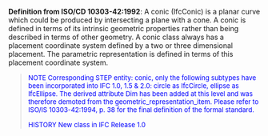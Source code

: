 ﻿**Definition from ISO/CD 10303-42:1992**: A conic (IfcConic) is a planar curve which could be produced by intersecting a plane with a cone. A conic is defined in terms of its intrinsic geometric properties rather than being described in terms of other geometry. A conic class always has a placement coordinate system defined by a two or three dimensional placement. The parametric representation is defined in terms of this placement coordinate system.

> <font color="#0000FF" size="-1">NOTE Corresponding STEP entity: conic, only the following subtypes
		  have been incorporated into IFC 1.0, 1.5 &amp; 2.0: circle as IfcCircle,
		  ellipse as IfcEllipse. The derived attribute Dim has been added at this level
		  and was therefore demoted from the geometric_representation_item. Please refer
		  to ISO/IS 10303-42:1994, p. 38 for the final definition of the formal standard.
		  </font>
> 
> <font color="#0000FF" size="-1">HISTORY New class in IFC Release 1.0 </font>
>